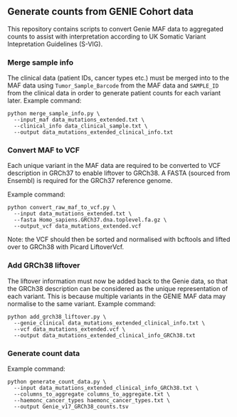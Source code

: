 ## Generate counts from GENIE Cohort data
This repository contains scripts to convert Genie MAF data to aggregated counts to assist with interpretation according to UK Somatic Variant Intepretation Guidelines (S-VIG).

### Merge sample info
The clinical data (patient IDs, cancer types etc.) must be merged into to the MAF data using `Tumor_Sample_Barcode` from the MAF data and `SAMPLE_ID` from the clinical data in order to generate patient counts for each variant later.
Example command:
```
python merge_sample_info.py \
  --input_maf data_mutations_extended.txt \
  --clinical_info data_clinical_sample.txt \
  --output data_mutations_extended_clinical_info.txt
```

### Convert MAF to VCF
Each unique variant in the MAF data are required to be converted to VCF description in GRCh37 to enable liftover to GRCh38. A FASTA (sourced from Ensembl) is required for the GRCh37 reference genome.

Example command:
```
python convert_raw_maf_to_vcf.py \
  --input data_mutations_extended.txt \
  --fasta Homo_sapiens.GRCh37.dna.toplevel.fa.gz \
  --output_vcf data_mutations_extended.vcf
```
Note: the VCF should then be sorted and normalised with bcftools and lifted over to GRCh38 with Picard LiftoverVcf.


### Add GRCh38 liftover
The liftover information must now be added back to the Genie data, so that the GRCh38 description can be considered as the unique representation of each variant. This is because multiple variants in the GENIE MAF data may normalise to the same variant.
Example command:
```
python add_grch38_liftover.py \
  --genie_clinical data_mutations_extended_clinical_info.txt \
  --vcf data_mutations_extended.vcf \
  --output data_mutations_extended_clinical_info_GRCh38.txt
```

### Generate count data
Example command:
```
python generate_count_data.py \
  --input data_mutations_extended_clinical_info_GRCh38.txt \
  --columns_to_aggregate columns_to_aggregate.txt \
  --haemonc_cancer_types haemonc_cancer_types.txt \
  --output Genie_v17_GRCh38_counts.tsv
```